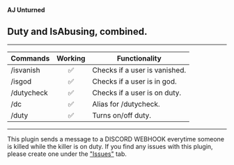 #### AJ Unturned
## Duty and IsAbusing, combined.

---

| Commands      | Working       | Functionality  |
| ------------- |:-------------:| -------------- |
| /isvanish     | ✅            | Checks if a user is vanished.
| /isgod        | ✅            | Checks if a user is in god.
| /dutycheck    | ✅            | Checks if a user is on duty.
| /dc           | ✅            | Alias for /dutycheck.
| /duty         | ✅            | Turns on/off duty.

---

This plugin sends a message to a DISCORD WEBHOOK everytime someone is killed while the killer is on duty.
If you find any issues with this plugin, please create one under the ["Issues"](https://github.com/AceLikesGhosts/AJUN-Duty-IsAbusing/issues) tab.
